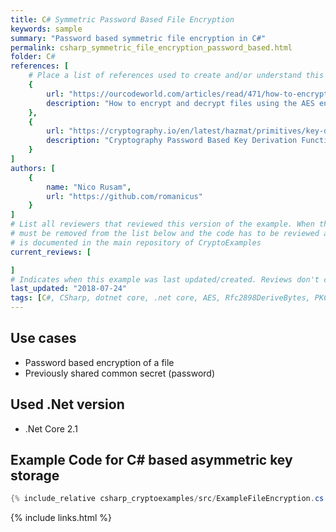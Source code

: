 ```yaml
---
title: C# Symmetric Password Based File Encryption
keywords: sample
summary: "Password based symmetric file encryption in C#"
permalink: csharp_symmetric_file_encryption_password_based.html
folder: C#
references: [
    # Place a list of references used to create and/or understand this example.
    {
        url: "https://ourcodeworld.com/articles/read/471/how-to-encrypt-and-decrypt-files-using-the-aes-encryption-algorithm-in-c-sharp",
        description: "How to encrypt and decrypt files using the AES encryption algorithm in C#"
    },
    {
        url: "https://cryptography.io/en/latest/hazmat/primitives/key-derivation-functions/#cryptography.hazmat.primitives.kdf.pbkdf2.PBKDF2HMAC",
        description: "Cryptography Password Based Key Derivation Function 2 Documentation"
    }
]
authors: [
    {
        name: "Nico Rusam",
        url: "https://github.com/romanicus"
    }
]
# List all reviewers that reviewed this version of the example. When the example is updated all old reviews
# must be removed from the list below and the code has to be reviewed again. The complete review process
# is documented in the main repository of CryptoExamples
current_reviews: [

]
# Indicates when this example was last updated/created. Reviews don't change this.
last_updated: "2018-07-24"
tags: [C#, CSharp, dotnet core, .net core, AES, Rfc2898DeriveBytes, PKCS7, Salt, Cipher Block Chaining]
---
```


## Use cases

- Password based encryption of a file
- Previously shared common secret (password)

## Used .Net version

- .Net Core 2.1

## Example Code for C# based asymmetric key storage

```csharp
{% include_relative csharp_cryptoexamples/src/ExampleFileEncryption.cs %}
```

{% include links.html %}